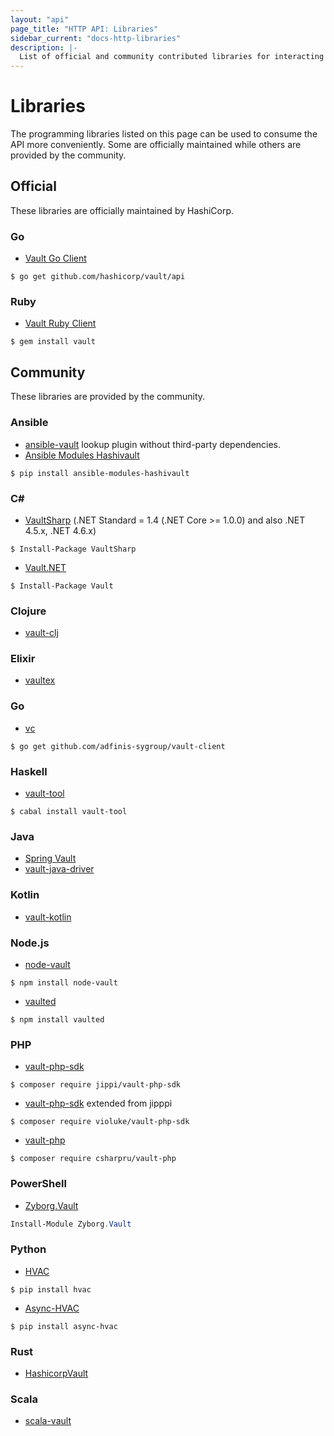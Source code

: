 ```yaml
---
layout: "api"
page_title: "HTTP API: Libraries"
sidebar_current: "docs-http-libraries"
description: |-
  List of official and community contributed libraries for interacting with the Vault HTTP API.
---
```


# Libraries

The programming libraries listed on this page can be used to consume the API more conveniently.
Some are officially maintained while others are provided by the community.

## Official

These libraries are officially maintained by HashiCorp.

### Go

* [Vault Go Client](https://github.com/hashicorp/vault/tree/master/api)

```shell
$ go get github.com/hashicorp/vault/api
```

### Ruby

* [Vault Ruby Client](https://github.com/hashicorp/vault-ruby)

```shell
$ gem install vault
```

## Community

These libraries are provided by the community.

### Ansible

* [ansible-vault](https://github.com/jhaals/ansible-vault) lookup plugin without third-party dependencies.
* [Ansible Modules Hashivault](https://pypi.python.org/pypi/ansible-modules-hashivault)

```shell
$ pip install ansible-modules-hashivault
```

### C&#35;

* [VaultSharp](https://github.com/rajanadar/VaultSharp) (.NET Standard = 1.4 (.NET Core >= 1.0.0) and also .NET 4.5.x, .NET 4.6.x)

```shell
$ Install-Package VaultSharp
```

* [Vault.NET](https://github.com/Chatham/Vault.NET)

```shell
$ Install-Package Vault
```

### Clojure

* [vault-clj](https://github.com/amperity/vault-clj)

### Elixir

* [vaultex](https://hex.pm/packages/vaultex)

### Go

* [vc](https://github.com/adfinis-sygroup/vault-client)

```shell
$ go get github.com/adfinis-sygroup/vault-client
```

### Haskell

* [vault-tool](https://hackage.haskell.org/package/vault-tool)

```shell
$ cabal install vault-tool
```

### Java

* [Spring Vault](https://github.com/spring-projects/spring-vault)
* [vault-java-driver](https://github.com/BetterCloud/vault-java-driver)

### Kotlin

* [vault-kotlin](https://github.com/kunickiaj/vault-kotlin)

### Node.js

* [node-vault](https://github.com/kr1sp1n/node-vault)

```shell
$ npm install node-vault
```

* [vaulted](https://github.com/chiefy/vaulted)

```shell
$ npm install vaulted
```

### PHP

* [vault-php-sdk](https://github.com/jippi/vault-php-sdk)

```shell
$ composer require jippi/vault-php-sdk
```

* [vault-php-sdk](https://github.com/violuke/vault-php-sdk) extended from jipppi

```shell
$ composer require violuke/vault-php-sdk
```

* [vault-php](https://github.com/CSharpRU/vault-php)

```shell
$ composer require csharpru/vault-php
```

### PowerShell

* [Zyborg.Vault](https://github.com/zyborg/Zyborg.Vault)

```PowerShell
Install-Module Zyborg.Vault
```

### Python

* [HVAC](https://github.com/ianunruh/hvac)

```shell
$ pip install hvac
```

* [Async-HVAC](https://github.com/Aloomaio/async-hvac)

```shell
$ pip install async-hvac
```

### Rust

* [HashicorpVault](https://crates.io/crates/hashicorp_vault)

### Scala
 * [scala-vault](https://github.com/janstenpickle/scala-vault)
